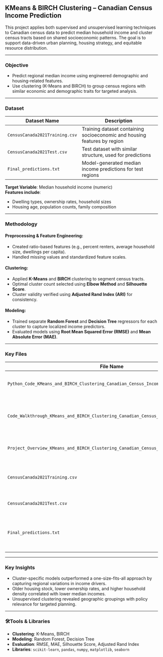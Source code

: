 ## KMeans & BIRCH Clustering – Canadian Census Income Prediction

This project applies both supervised and unsupervised learning techniques to Canadian census data to predict median household income and cluster census tracts based on shared socioeconomic patterns. The goal is to support data-driven urban planning, housing strategy, and equitable resource distribution.

---

### Objective

- Predict regional median income using engineered demographic and housing-related features.
- Use clustering (K-Means and BIRCH) to group census regions with similar economic and demographic traits for targeted analysis.

---

### Dataset

| Dataset Name                 | Description |
|-----------------------------|-------------|
| `CensusCanada2021Training.csv` | Training dataset containing socioeconomic and housing features by region |
| `CensusCanada2021Test.csv`     | Test dataset with similar structure, used for predictions |
| `Final_predictions.txt`        | Model-generated median income predictions for test regions |

**Target Variable**: Median household income (numeric)  
**Features include**:  
- Dwelling types, ownership rates, household sizes  
- Housing age, population counts, family composition  

---

### Methodology

#### Preprocessing & Feature Engineering:
- Created ratio-based features (e.g., percent renters, average household size, dwellings per capita).
- Handled missing values and standardized feature scales.

#### Clustering:
- Applied **K-Means** and **BIRCH** clustering to segment census tracts.
- Optimal cluster count selected using **Elbow Method** and **Silhouette Score**.
- Cluster validity verified using **Adjusted Rand Index (ARI)** for consistency.

#### Modeling:
- Trained separate **Random Forest** and **Decision Tree** regressors for each cluster to capture localized income predictors.
- Evaluated models using **Root Mean Squared Error (RMSE)** and **Mean Absolute Error (MAE)**.

---

### Key Files

| File Name                                                                 | Description |
|---------------------------------------------------------------------------|-------------|
| `Python_Code_KMeans_and_BIRCH_Clustering_Canadian_Census_Income_Prediction.ipynb` | Full model training and prediction pipeline |
| `Code_Walkthrough_KMeans_and_BIRCH_Clustering_Canadian_Census_Income_Prediction.ipynb` | Annotated walkthrough explaining logic and modeling steps |
| `Project_Overview_KMeans_and_BIRCH_Clustering_Canadian_Census_Income_Prediction.pdf` | Summary of project goals, methodology, and results |
| `CensusCanada2021Training.csv`| Training dataset with census region features |
| `CensusCanada2021Test.csv`| Test dataset used for prediction |
| `Final_predictions.txt` | Predicted income values for unseen census regions |

---

### Key Insights

- Cluster-specific models outperformed a one-size-fits-all approach by capturing regional variations in income drivers.
- Older housing stock, lower ownership rates, and higher household density correlated with lower median incomes.
- Unsupervised clustering revealed geographic groupings with policy relevance for targeted planning.

---

### 🛠Tools & Libraries

- **Clustering**: K-Means, BIRCH  
- **Modeling**: Random Forest, Decision Tree  
- **Evaluation**: RMSE, MAE, Silhouette Score, Adjusted Rand Index  
- **Libraries**: `scikit-learn`, `pandas`, `numpy`, `matplotlib`, `seaborn`


